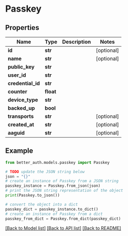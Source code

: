 # Passkey


## Properties

Name | Type | Description | Notes
------------ | ------------- | ------------- | -------------
**id** | **str** |  | [optional] 
**name** | **str** |  | [optional] 
**public_key** | **str** |  | 
**user_id** | **str** |  | 
**credential_id** | **str** |  | 
**counter** | **float** |  | 
**device_type** | **str** |  | 
**backed_up** | **bool** |  | 
**transports** | **str** |  | [optional] 
**created_at** | **str** |  | [optional] 
**aaguid** | **str** |  | [optional] 

## Example

```python
from better_auth.models.passkey import Passkey

# TODO update the JSON string below
json = "{}"
# create an instance of Passkey from a JSON string
passkey_instance = Passkey.from_json(json)
# print the JSON string representation of the object
print(Passkey.to_json())

# convert the object into a dict
passkey_dict = passkey_instance.to_dict()
# create an instance of Passkey from a dict
passkey_from_dict = Passkey.from_dict(passkey_dict)
```
[[Back to Model list]](../README.md#documentation-for-models) [[Back to API list]](../README.md#documentation-for-api-endpoints) [[Back to README]](../README.md)



